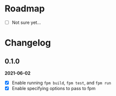 # Roadmap

- [ ] Not sure yet...

# Changelog

## 0.1.0

**2021-06-02**

- [x] Enable running `fpm build`, `fpm test`, and `fpm run`
- [x] Enable specifying options to pass to fpm